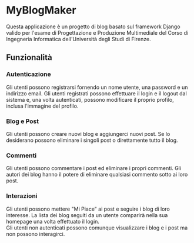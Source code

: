 # MyBlogMaker

Questa applicazione è un progetto di blog basato sul framework Django valido per l'esame di Progettazione e Produzione Multimediale del Corso di Ingegneria Informatica dell'Università degli Studi di Firenze.

## Funzionalità

### Autenticazione
Gli utenti possono registrarsi fornendo un nome utente, una password e un indirizzo email. Gli utenti registrati possono effettuare il login e il logout dal sistema e, una volta autenticati, possono modificare il proprio profilo, inclusa l'immagine del profilo.

### Blog e Post
Gli utenti possono creare nuovi blog e aggiungerci nuovi post. Se lo desiderano possono eliminare i singoli post o direttamente tutto il blog.

### Commenti
Gli utenti possono commentare i post ed eliminare i propri commenti. Gli autori dei blog hanno il potere di eliminare qualsiasi commento sotto ai loro post.

### Interazioni
Gli utenti possono mettere "Mi Piace" ai post e seguire i blog di loro interesse. La lista dei blog seguiti da un utente comparirà nella sua homepage una volta effettuato il login.  
Gli utenti non autenticati possono comunque visualizzare i blog e i post ma non possono interagirci.
